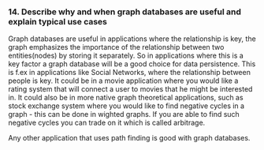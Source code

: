 ### 14. Describe why and when graph databases are useful and explain typical use cases

Graph databases are useful in applications where the relationship is key, the graph emphasizes the importance of the relationship between two entities(nodes) by storing it separately. So in applications where this is a key factor a graph database will be a good choice for data persistence. This is f.ex in applications like Social Networks, where the relationship between people is key. It could be in a movie application where you would like a rating system that will connect a user to movies that he might be interested in. It could also be in more native graph theoretical applications, such as stock exchange system where you would like to find negative cycles in a graph - this can be done in wighted graphs. If you are able to find such negative cycles you can trade on it which is called arbitrage.

Any other application that uses path finding is good with graph databases.